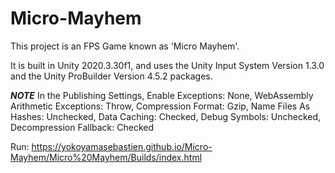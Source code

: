 # Micro-Mayhem

This project is an FPS Game known as 'Micro Mayhem'.

It is built in Unity 2020.3.30f1, and uses the Unity Input System Version 1.3.0 and the Unity ProBuilder Version 4.5.2 packages.

***NOTE***
In the Publishing Settings,
Enable Exceptions: None,
WebAssembly Arithmetic Exceptions: Throw,
Compression Format: Gzip,
Name Files As Hashes: Unchecked,
Data Caching: Checked,
Debug Symbols: Unchecked,
Decompression Fallback: Checked

Run:
https://yokoyamasebastien.github.io/Micro-Mayhem/Micro%20Mayhem/Builds/index.html
